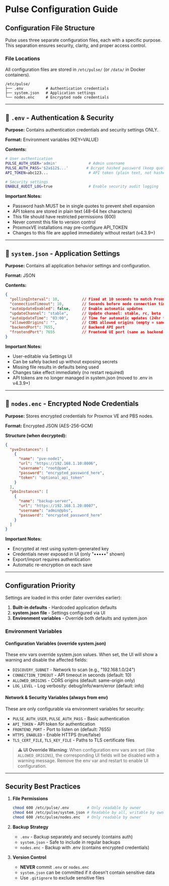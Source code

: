 # Pulse Configuration Guide

## Configuration File Structure

Pulse uses three separate configuration files, each with a specific purpose. This separation ensures security, clarity, and proper access control.

### File Locations
All configuration files are stored in `/etc/pulse/` (or `/data/` in Docker containers).

```
/etc/pulse/
├── .env          # Authentication credentials
├── system.json   # Application settings
└── nodes.enc     # Encrypted node credentials
```

---

## 📁 `.env` - Authentication & Security

**Purpose:** Contains authentication credentials and security settings ONLY.

**Format:** Environment variables (KEY=VALUE)

**Contents:**
```bash
# User authentication
PULSE_AUTH_USER='admin'              # Admin username
PULSE_AUTH_PASS='$2a$12$...'        # Bcrypt hashed password (keep quotes!)
API_TOKEN=abc123...                  # API token (plain text, not hashed)

# Security settings
ENABLE_AUDIT_LOG=true                # Enable security audit logging
```

**Important Notes:**
- Password hash MUST be in single quotes to prevent shell expansion
- API tokens are stored in plain text (48-64 hex characters)
- This file should have restricted permissions (600)
- Never commit this file to version control
- ProxmoxVE installations may pre-configure API_TOKEN
- Changes to this file are applied immediately without restart (v4.3.9+)

---

## 📁 `system.json` - Application Settings

**Purpose:** Contains all application behavior settings and configuration.

**Format:** JSON

**Contents:**
```json
{
  "pollingInterval": 10,          // Fixed at 10 seconds to match Proxmox update cycle
  "connectionTimeout": 10,        // Seconds before node connection timeout
  "autoUpdateEnabled": false,     // Enable automatic updates
  "updateChannel": "stable",      // Update channel: stable, rc, beta
  "autoUpdateTime": "03:00",      // Time for automatic updates (24hr format)
  "allowedOrigins": "",           // CORS allowed origins (empty = same-origin only)
  "backendPort": 7655,            // Backend API port
  "frontendPort": 7655            // Frontend UI port (same as backend in embedded mode)
}
```

**Important Notes:**
- User-editable via Settings UI
- Can be safely backed up without exposing secrets
- Missing file results in defaults being used
- Changes take effect immediately (no restart required)
- API tokens are no longer managed in system.json (moved to .env in v4.3.9+)

---

## 📁 `nodes.enc` - Encrypted Node Credentials

**Purpose:** Stores encrypted credentials for Proxmox VE and PBS nodes.

**Format:** Encrypted JSON (AES-256-GCM)

**Structure (when decrypted):**
```json
{
  "pveInstances": [
    {
      "name": "pve-node1",
      "url": "https://192.168.1.10:8006",
      "username": "root@pam",
      "password": "encrypted_password_here",
      "token": "optional_api_token"
    }
  ],
  "pbsInstances": [
    {
      "name": "backup-server",
      "url": "https://192.168.1.20:8007",
      "username": "admin@pbs",
      "password": "encrypted_password_here"
    }
  ]
}
```

**Important Notes:**
- Encrypted at rest using system-generated key
- Credentials never exposed in UI (only "•••••" shown)
- Export/import requires authentication
- Automatic re-encryption on each save

---

## Configuration Priority

Settings are loaded in this order (later overrides earlier):

1. **Built-in defaults** - Hardcoded application defaults
2. **system.json file** - Settings configured via UI
3. **Environment variables** - Override both defaults and system.json

### Environment Variables

#### Configuration Variables (override system.json)
These env vars override system.json values. When set, the UI will show a warning and disable the affected fields:

- `DISCOVERY_SUBNET` - Network to scan (e.g., "192.168.1.0/24")
- `CONNECTION_TIMEOUT` - API timeout in seconds (default: 10)
- `ALLOWED_ORIGINS` - CORS origins (default: same-origin only)
- `LOG_LEVEL` - Log verbosity: debug/info/warn/error (default: info)

#### Network & Security Variables (always from env)
These are only configurable via environment variables for security:

- `PULSE_AUTH_USER`, `PULSE_AUTH_PASS` - Basic authentication
- `API_TOKEN` - API token for authentication
- `FRONTEND_PORT` - Port to listen on (default: 7655)
- `HTTPS_ENABLED` - Enable HTTPS (true/false)
- `TLS_CERT_FILE`, `TLS_KEY_FILE` - Paths to TLS certificate files

> **⚠️ UI Override Warning**: When configuration env vars are set (like `ALLOWED_ORIGINS`), the corresponding UI fields will be disabled with a warning message. Remove the env var and restart to enable UI configuration.

---

## Security Best Practices

1. **File Permissions**
   ```bash
   chmod 600 /etc/pulse/.env        # Only readable by owner
   chmod 644 /etc/pulse/system.json # Readable by all, writable by owner
   chmod 600 /etc/pulse/nodes.enc   # Only readable by owner
   ```

2. **Backup Strategy**
   - `.env` - Backup separately and securely (contains auth)
   - `system.json` - Safe to include in regular backups
   - `nodes.enc` - Backup with .env (contains encrypted credentials)

3. **Version Control**
   - **NEVER** commit `.env` or `nodes.enc`
   - `system.json` can be committed if it doesn't contain sensitive data
   - Use `.gitignore` to exclude sensitive files

